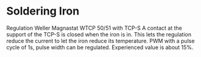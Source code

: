 # Soldering Iron
Regulation Weller Magnastat WTCP 50/51 with TCP-S
A contact at the support of the TCP-S is closed when the iron is in. This lets the regulation reduce the current to let the iron reduce its temperature.
PWM with a pulse cycle of 1s, pulse width can be regulated. Experienced value is about 15%.
